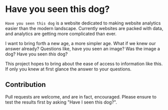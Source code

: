 # Have you seen this dog?
`Have you seen this dog` is a website dedicated to making website analytics easier than the modern landscape. Currently websites are packed with data, and analytics are getting more complicated than ever.

I want to bring forth a new age, a more simpler age. What if we knew our answer already? Questions like, have you seen an image? Was the image a dog? Have you seen _this_ dog?

This project hopes to bring about the ease of access to information like this. If only you knew at first glance the answer to your questions.

## Contribution
Pull requests are welcome, and are in fact, encouraged.
Please ensure to test the results first by asking "Have I seen this dog?".